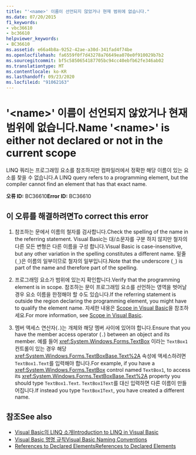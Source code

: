 ```yaml
---
title: "'<name>' 이름이 선언되지 않았거나 현재 범위에 없습니다."
ms.date: 07/20/2015
f1_keywords:
- vbc36610
- bc36610
helpviewer_keywords:
- BC36610
ms.assetid: e66a4b8a-9252-42ae-a30d-341fad4f74be
ms.openlocfilehash: fa6559f0f7d43278a76649ea070e0f910029b7b2
ms.sourcegitcommit: bf5c5850654187705bc94cc40ebfb62fe346ab02
ms.translationtype: MT
ms.contentlocale: ko-KR
ms.lasthandoff: 09/23/2020
ms.locfileid: "91062163"
---
```

# <a name="name-name-is-either-not-declared-or-not-in-the-current-scope"></a><span data-ttu-id="96525-102">'\<name>' 이름이 선언되지 않았거나 현재 범위에 없습니다.</span><span class="sxs-lookup"><span data-stu-id="96525-102">Name '\<name>' is either not declared or not in the current scope</span></span>

<span data-ttu-id="96525-103">LINQ 쿼리는 프로그래밍 요소를 참조하지만 컴파일러에서 정확한 해당 이름이 있는 요소를 찾을 수 없습니다.</span><span class="sxs-lookup"><span data-stu-id="96525-103">A LINQ query refers to a programming element, but the compiler cannot find an element that has that exact name.</span></span>  
  
 <span data-ttu-id="96525-104">**오류 ID:** BC36610</span><span class="sxs-lookup"><span data-stu-id="96525-104">**Error ID:** BC36610</span></span>  
  
## <a name="to-correct-this-error"></a><span data-ttu-id="96525-105">이 오류를 해결하려면</span><span class="sxs-lookup"><span data-stu-id="96525-105">To correct this error</span></span>  
  
1. <span data-ttu-id="96525-106">참조하는 문에서 이름의 철자를 검사합니다.</span><span class="sxs-lookup"><span data-stu-id="96525-106">Check the spelling of the name in the referring statement.</span></span> <span data-ttu-id="96525-107">Visual Basic는 대/소문자를 구분 하지 않지만 철자의 다른 모든 변형은 다른 이름을 구성 합니다.</span><span class="sxs-lookup"><span data-stu-id="96525-107">Visual Basic is case-insensitive, but any other variation in the spelling constitutes a different name.</span></span> <span data-ttu-id="96525-108">밑줄(`_`)은 이름의 일부이므로 철자의 일부입니다.</span><span class="sxs-lookup"><span data-stu-id="96525-108">Note that the underscore (`_`) is part of the name and therefore part of the spelling.</span></span>  
  
2. <span data-ttu-id="96525-109">프로그래밍 요소가 범위에 있는지 확인합니다.</span><span class="sxs-lookup"><span data-stu-id="96525-109">Verify that the programming element is in scope.</span></span> <span data-ttu-id="96525-110">참조하는 문이 프로그래밍 요소를 선언하는 영역을 벗어날 경우 요소 이름을 한정해야 할 수도 있습니다.</span><span class="sxs-lookup"><span data-stu-id="96525-110">If the referring statement is outside the region declaring the programming element, you might have to qualify the element name.</span></span> <span data-ttu-id="96525-111">자세한 내용은 [Scope in Visual Basic](../programming-guide/language-features/declared-elements/scope.md)을 참조하세요.</span><span class="sxs-lookup"><span data-stu-id="96525-111">For more information, see [Scope in Visual Basic](../programming-guide/language-features/declared-elements/scope.md).</span></span>  
  
3. <span data-ttu-id="96525-112">멤버 액세스 연산자(`.`)는 개체와 해당 멤버 사이에 있어야 합니다.</span><span class="sxs-lookup"><span data-stu-id="96525-112">Ensure that you have the member access operator (`.`) between an object and its member.</span></span> <span data-ttu-id="96525-113">예를 들어 <xref:System.Windows.Forms.TextBox> 이라는 `TextBox1`컨트롤이 있는 경우 해당 <xref:System.Windows.Forms.TextBoxBase.Text%2A> 속성에 액세스하려면 `TextBox1.Text`를 입력해야 합니다.</span><span class="sxs-lookup"><span data-stu-id="96525-113">For example, if you have a <xref:System.Windows.Forms.TextBox> control named `TextBox1`, to access its <xref:System.Windows.Forms.TextBoxBase.Text%2A> property you should type `TextBox1.Text`.</span></span> <span data-ttu-id="96525-114">`TextBox1Text`를 대신 입력하면 다른 이름이 만들어집니다.</span><span class="sxs-lookup"><span data-stu-id="96525-114">If instead you type `TextBox1Text`, you have created a different name.</span></span>  
  
## <a name="see-also"></a><span data-ttu-id="96525-115">참조</span><span class="sxs-lookup"><span data-stu-id="96525-115">See also</span></span>

- [<span data-ttu-id="96525-116">Visual Basic의 LINQ 소개</span><span class="sxs-lookup"><span data-stu-id="96525-116">Introduction to LINQ in Visual Basic</span></span>](../programming-guide/language-features/linq/introduction-to-linq.md)
- [<span data-ttu-id="96525-117">Visual Basic 명명 규칙</span><span class="sxs-lookup"><span data-stu-id="96525-117">Visual Basic Naming Conventions</span></span>](../programming-guide/program-structure/naming-conventions.md)
- [<span data-ttu-id="96525-118">References to Declared Elements</span><span class="sxs-lookup"><span data-stu-id="96525-118">References to Declared Elements</span></span>](../programming-guide/language-features/declared-elements/references-to-declared-elements.md)
